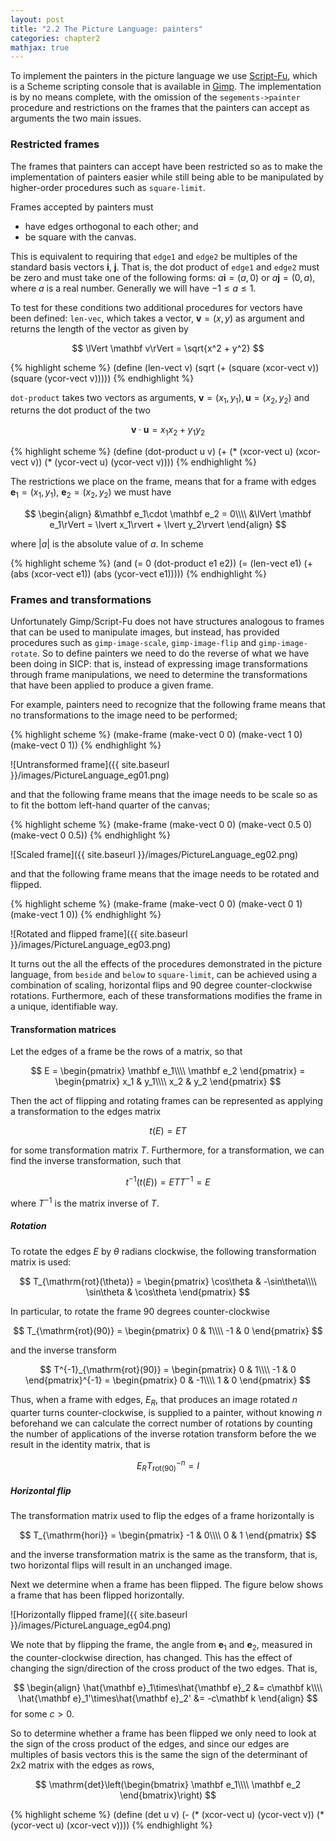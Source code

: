 ```yaml
---
layout: post
title: "2.2 The Picture Language: painters"
categories: chapter2
mathjax: true
---
```


To implement the painters in the picture language we use
[Script-Fu](http://docs.gimp.org/en/gimp-using-script-fu-tutorial.html),
which is a Scheme scripting console that is available in
[Gimp](http://www.gimp.org/). The implementation is by no means
complete, with the omission of the `segements->painter` procedure and
restrictions on the frames that the painters can accept as arguments
the two main issues.

### Restricted frames

The frames that painters can accept have been restricted so as to make
the implementation of painters easier while still being able to be
manipulated by higher-order procedures such as `square-limit`.

Frames accepted by painters must

- have edges orthogonal to each other; and
- be square with the canvas.

This is equivalent to requiring that `edge1` and `edge2` be multiples
of the standard basis vectors $\mathbf i$, $\mathbf j$. That is, the
dot product of `edge1` and `edge2` must be zero and must take one of
the following forms: $a\mathbf i=(a, 0)$ or $a\mathbf j=(0, a)$, where
$a$ is a real number. Generally we will have $-1\le a\le 1$.

To test for these conditions two additional procedures for vectors
have been defined: `len-vec`, which takes a vector, $\mathbf v=(x, y)$
as argument and returns the length of the vector as given by

$$
\lVert \mathbf v\rVert = \sqrt{x^2 + y^2}
$$

{% highlight scheme %}
(define (len-vect v)
  (sqrt (+ (square (xcor-vect v))
           (square (ycor-vect v)))))
{% endhighlight %}

`dot-product` takes two vectors as arguments,
$\mathbf v=(x_1,y_1), \mathbf u=(x_2,y_2)$ and returns the dot product
of the two

$$
\mathbf v\cdot \mathbf u = x_1x_2 + y_1y_2
$$

{% highlight scheme %}
(define (dot-product u v)
  (+ (* (xcor-vect u) (xcor-vect v))
     (* (ycor-vect u) (ycor-vect v))))
{% endhighlight %}

The restrictions we place on the frame, means that for a frame with
edges $\mathbf e_1=(x_1,y_1)$, $\mathbf e_2=(x_2,y_2)$ we must have

$$
\begin{align}
&\mathbf e_1\cdot \mathbf e_2 = 0\\\\
&\lVert \mathbf e_1\rVert = \lvert x_1\rvert + \lvert y_2\rvert
\end{align}
$$

where $\lvert a\rvert$ is the absolute value of $a$. In scheme

{% highlight scheme %}
(and (= 0 (dot-product e1 e2))
     (= (len-vect e1)
        (+ (abs (xcor-vect e1))
           (abs (ycor-vect e1)))))
{% endhighlight %}

### Frames and transformations
Unfortunately Gimp/Script-Fu does not have structures analogous to
frames that can be used to manipulate images, but instead, has
provided procedures such as `gimp-image-scale`, `gimp-image-flip` and
`gimp-image-rotate`. So to define painters we need to do the reverse
of what we have been doing in SICP: that is, instead of expressing
image transformations through frame manipulations, we need to
determine the transformations that have been applied to produce a
given frame.

For example, painters need to recognize that the following frame
means that no transformations to the image need to be performed;

{% highlight scheme %}
(make-frame
  (make-vect 0 0)
  (make-vect 1 0)
  (make-vect 0 1))
{% endhighlight %}

![Untransformed frame]({{ site.baseurl }}/images/PictureLanguage_eg01.png)

and that the following frame means that the image needs to be scale so
as to fit the bottom left-hand quarter of the canvas;

{% highlight scheme %}
(make-frame
  (make-vect 0 0)
  (make-vect 0.5 0)
  (make-vect 0 0.5))
{% endhighlight %}

![Scaled frame]({{ site.baseurl }}/images/PictureLanguage_eg02.png)

and that the following frame means that the image needs to be rotated
and flipped.

{% highlight scheme %}
(make-frame
  (make-vect 0 0)
  (make-vect 0 1)
  (make-vect 1 0))
{% endhighlight %}

![Rotated and flipped frame]({{ site.baseurl }}/images/PictureLanguage_eg03.png)

It turns out the all the effects of the procedures demonstrated in the
picture language, from `beside` and `below` to `square-limit`, can be
achieved using a combination of scaling, horizontal flips and 90
degree counter-clockwise rotations. Furthermore, each of these
transformations modifies the frame in a unique, identifiable way.

#### Transformation matrices
Let the edges of a frame be the rows of a matrix, so that

$$
E = \begin{pmatrix}
  \mathbf e_1\\\\
  \mathbf e_2
\end{pmatrix} = \begin{pmatrix}
  x_1 & y_1\\\\
  x_2 & y_2
\end{pmatrix}
$$

Then the act of flipping and rotating frames can be represented as
applying a transformation to the edges matrix

$$
t(E) = ET
$$

for some transformation matrix $T$. Furthermore, for a transformation,
we can find the inverse transformation, such that

$$
t^{-1}(t(E)) = ETT^{-1} = E
$$

where $T^{-1}$ is the matrix inverse of $T$.

##### Rotation

To rotate the edges $E$ by $\theta$ radians clockwise, the following
transformation matrix is used:

$$
T_{\mathrm{rot}(\theta)} = \begin{pmatrix}
\cos\theta & -\sin\theta\\\\
\sin\theta & \cos\theta
\end{pmatrix}
$$

In particular, to rotate the frame 90 degrees counter-clockwise

$$
T_{\mathrm{rot}(90)} = \begin{pmatrix}
0 & 1\\\\
-1 & 0
\end{pmatrix}
$$

and the inverse transform

$$
T^{-1}_{\mathrm{rot}(90)} = \begin{pmatrix}
0 & 1\\\\
-1 & 0
\end{pmatrix}^{-1} = \begin{pmatrix}
0 & -1\\\\
1 & 0
\end{pmatrix}
$$

Thus, when a frame with edges, $E_R$, that produces an image rotated
$n$ quarter turns counter-clockwise, is supplied to a painter, without
knowing $n$ beforehand we can calculate the correct number of
rotations by counting the number of applications of the inverse
rotation transform before the we result in the identity matrix, that
is

$$
E_RT_{\mathrm{rot}(90)}^{-n} = I
$$

##### Horizontal flip

The transformation matrix used to flip the edges of a frame
horizontally is

$$
T_{\mathrm{hori}} = \begin{pmatrix}
-1 & 0\\\\
0 & 1
\end{pmatrix}
$$

and the inverse transformation matrix is the same as the transform,
that is, two horizontal flips will result in an unchanged image.

Next we determine when a frame has been flipped. The figure below
shows a frame that has been flipped horizontally.

![Horizontally flipped frame]({{ site.baseurl }}/images/PictureLanguage_eg04.png)

We note that by flipping the frame, the angle from $\mathbf e_1$
and $\mathbf e_2$, measured in the counter-clockwise direction, has
changed. This has the effect of changing the sign/direction of the
cross product of the two edges. That is,

$$
\begin{align}
\hat{\mathbf e}_1\times\hat{\mathbf e}_2 &= c\mathbf k\\\\
\hat{\mathbf e}_1'\times\hat{\mathbf e}_2' &= -c\mathbf k
\end{align}
$$
for some $c>0$.

So to determine whether a frame has been flipped we only need to look
at the sign of the cross product of the edges, and since our edges
are multiples of basis vectors this is the same the sign of the
determinant of 2x2 matrix with the edges as rows,

$$
\mathrm{det}\left(\begin{bmatrix}
                    \mathbf e_1\\\\
                    \mathbf e_2
                  \end{bmatrix}\right)
$$

{% highlight scheme %}
(define (det u v)
  (- (* (xcor-vect u) (ycor-vect v))
     (* (ycor-vect u) (xcor-vect v))))
{% endhighlight %}
